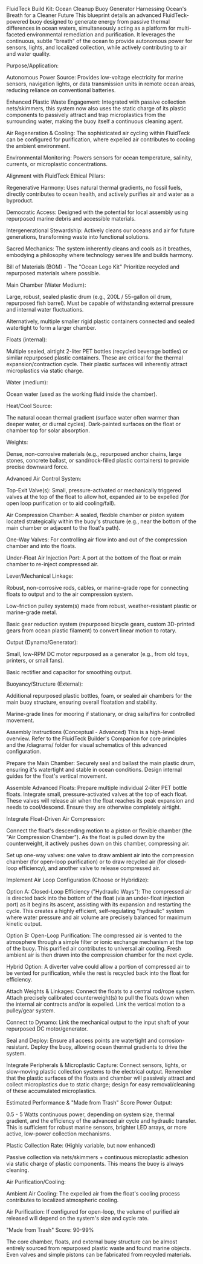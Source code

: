 FluidTeck Build Kit: Ocean Cleanup Buoy Generator
Harnessing Ocean's Breath for a Cleaner Future
This blueprint details an advanced FluidTeck-powered buoy designed to generate energy from passive thermal differences in ocean waters, simultaneously acting as a platform for multi-faceted environmental remediation and purification. It leverages the continuous, subtle "breath" of the ocean to provide autonomous power for sensors, lights, and localized collection, while actively contributing to air and water quality.

Purpose/Application:

Autonomous Power Source: Provides low-voltage electricity for marine sensors, navigation lights, or data transmission units in remote ocean areas, reducing reliance on conventional batteries.

Enhanced Plastic Waste Engagement: Integrated with passive collection nets/skimmers, this system now also uses the static charge of its plastic components to passively attract and trap microplastics from the surrounding water, making the buoy itself a continuous cleaning agent.

Air Regeneration & Cooling: The sophisticated air cycling within FluidTeck can be configured for purification, where expelled air contributes to cooling the ambient environment.

Environmental Monitoring: Powers sensors for ocean temperature, salinity, currents, or microplastic concentrations.

Alignment with FluidTeck Ethical Pillars:

Regenerative Harmony: Uses natural thermal gradients, no fossil fuels, directly contributes to ocean health, and actively purifies air and water as a byproduct.

Democratic Access: Designed with the potential for local assembly using repurposed marine debris and accessible materials.

Intergenerational Stewardship: Actively cleans our oceans and air for future generations, transforming waste into functional solutions.

Sacred Mechanics: The system inherently cleans and cools as it breathes, embodying a philosophy where technology serves life and builds harmony.

Bill of Materials (BOM) - The "Ocean Lego Kit"
Prioritize recycled and repurposed materials where possible.

Main Chamber (Water Medium):

Large, robust, sealed plastic drum (e.g., 200L / 55-gallon oil drum, repurposed fish barrel). Must be capable of withstanding external pressure and internal water fluctuations.

Alternatively, multiple smaller rigid plastic containers connected and sealed watertight to form a larger chamber.

Floats (internal):

Multiple sealed, airtight 2-liter PET bottles (recycled beverage bottles) or similar repurposed plastic containers. These are critical for the thermal expansion/contraction cycle. Their plastic surfaces will inherently attract microplastics via static charge.

Water (medium):

Ocean water (used as the working fluid inside the chamber).

Heat/Cool Source:

The natural ocean thermal gradient (surface water often warmer than deeper water, or diurnal cycles). Dark-painted surfaces on the float or chamber top for solar absorption.

Weights:

Dense, non-corrosive materials (e.g., repurposed anchor chains, large stones, concrete ballast, or sand/rock-filled plastic containers) to provide precise downward force.

Advanced Air Control System:

Top-Exit Valve(s): Small, pressure-activated or mechanically triggered valves at the top of the float to allow hot, expanded air to be expelled (for open loop purification or to aid cooling/fall).

Air Compression Chamber: A sealed, flexible chamber or piston system located strategically within the buoy's structure (e.g., near the bottom of the main chamber or adjacent to the float's path).

One-Way Valves: For controlling air flow into and out of the compression chamber and into the floats.

Under-Float Air Injection Port: A port at the bottom of the float or main chamber to re-inject compressed air.

Lever/Mechanical Linkage:

Robust, non-corrosive rods, cables, or marine-grade rope for connecting floats to output and to the air compression system.

Low-friction pulley system(s) made from robust, weather-resistant plastic or marine-grade metal.

Basic gear reduction system (repurposed bicycle gears, custom 3D-printed gears from ocean plastic filament) to convert linear motion to rotary.

Output (Dynamo/Generator):

Small, low-RPM DC motor repurposed as a generator (e.g., from old toys, printers, or small fans).

Basic rectifier and capacitor for smoothing output.

Buoyancy/Structure (External):

Additional repurposed plastic bottles, foam, or sealed air chambers for the main buoy structure, ensuring overall floatation and stability.

Marine-grade lines for mooring if stationary, or drag sails/fins for controlled movement.

Assembly Instructions (Conceptual - Advanced)
This is a high-level overview. Refer to the FluidTeck Builder's Companion for core principles and the /diagrams/ folder for visual schematics of this advanced configuration.

Prepare the Main Chamber: Securely seal and ballast the main plastic drum, ensuring it's watertight and stable in ocean conditions. Design internal guides for the float's vertical movement.

Assemble Advanced Floats: Prepare multiple individual 2-liter PET bottle floats. Integrate small, pressure-activated valves at the top of each float. These valves will release air when the float reaches its peak expansion and needs to cool/descend. Ensure they are otherwise completely airtight.

Integrate Float-Driven Air Compression:

Connect the float's descending motion to a piston or flexible chamber (the "Air Compression Chamber"). As the float is pulled down by the counterweight, it actively pushes down on this chamber, compressing air.

Set up one-way valves: one valve to draw ambient air into the compression chamber (for open-loop purification) or to draw recycled air (for closed-loop efficiency), and another valve to release compressed air.

Implement Air Loop Configuration (Choose or Hybridize):

Option A: Closed-Loop Efficiency ("Hydraulic Ways"): The compressed air is directed back into the bottom of the float (via an under-float injection port) as it begins its ascent, assisting with its expansion and restarting the cycle. This creates a highly efficient, self-regulating "hydraulic" system where water pressure and air volume are precisely balanced for maximum kinetic output.

Option B: Open-Loop Purification: The compressed air is vented to the atmosphere through a simple filter or ionic exchange mechanism at the top of the buoy. This purified air contributes to universal air cooling. Fresh ambient air is then drawn into the compression chamber for the next cycle.

Hybrid Option: A diverter valve could allow a portion of compressed air to be vented for purification, while the rest is recycled back into the float for efficiency.

Attach Weights & Linkages: Connect the floats to a central rod/rope system. Attach precisely calibrated counterweight(s) to pull the floats down when the internal air contracts and/or is expelled. Link the vertical motion to a pulley/gear system.

Connect to Dynamo: Link the mechanical output to the input shaft of your repurposed DC motor/generator.

Seal and Deploy: Ensure all access points are watertight and corrosion-resistant. Deploy the buoy, allowing ocean thermal gradients to drive the system.

Integrate Peripherals & Microplastic Capture: Connect sensors, lights, or slow-moving plastic collection systems to the electrical output. Remember that the plastic surfaces of the floats and chamber will passively attract and collect microplastics due to static charge; design for easy removal/cleaning of these accumulated microplastics.

Estimated Performance & "Made from Trash" Score
Power Output:

0.5 - 5 Watts continuous power, depending on system size, thermal gradient, and the efficiency of the advanced air cycle and hydraulic transfer. This is sufficient for robust marine sensors, brighter LED arrays, or more active, low-power collection mechanisms.

Plastic Collection Rate: (Highly variable, but now enhanced)

Passive collection via nets/skimmers + continuous microplastic adhesion via static charge of plastic components. This means the buoy is always cleaning.

Air Purification/Cooling:

Ambient Air Cooling: The expelled air from the float's cooling process contributes to localized atmospheric cooling.

Air Purification: If configured for open-loop, the volume of purified air released will depend on the system's size and cycle rate.

"Made from Trash" Score: 90-99%

The core chamber, floats, and external buoy structure can be almost entirely sourced from repurposed plastic waste and found marine objects. Even valves and simple pistons can be fabricated from recycled materials.
